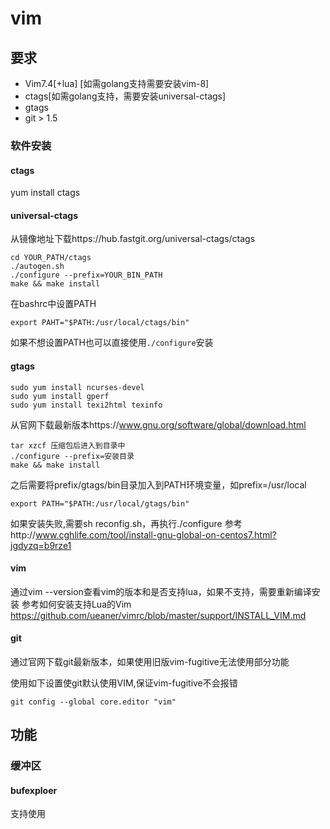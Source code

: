 # vim
## 要求
* Vim7.4\[+lua\] \[如需golang支持需要安装vim-8\]
* ctags\[如需golang支持，需要安装universal-ctags\]
* gtags
* git > 1.5
### 软件安装
#### ctags
yum install ctags
#### universal-ctags
从镜像地址下载https://hub.fastgit.org/universal-ctags/ctags
```
cd YOUR_PATH/ctags
./autogen.sh
./configure --prefix=YOUR_BIN_PATH
make && make install
```
在bashrc中设置PATH
```
export PAHT="$PATH:/usr/local/ctags/bin"
```
如果不想设置PATH也可以直接使用`./configure`安装

#### gtags
```
sudo yum install ncurses-devel
sudo yum install gperf
sudo yum install texi2html texinfo 
```
从官网下载最新版本https://www.gnu.org/software/global/download.html
```
tar xzcf 压缩包后进入到目录中
./configure --prefix=安装目录
make && make install
```
之后需要将prefix/gtags/bin目录加入到PATH环境变量，如prefix=/usr/local
```
export PATH="$PATH:/usr/local/gtags/bin"
```
如果安装失败,需要sh reconfig.sh，再执行./configure
参考http://www.cghlife.com/tool/install-gnu-global-on-centos7.html?jgdyzq=b9rze1

#### vim
通过vim --version查看vim的版本和是否支持lua，如果不支持，需要重新编译安装
参考如何安装支持Lua的Vim
https://github.com/ueaner/vimrc/blob/master/support/INSTALL_VIM.md

#### git
通过官网下载git最新版本，如果使用旧版vim-fugitive无法使用部分功能

使用如下设置使git默认使用VIM,保证vim-fugitive不会报错
```
git config --global core.editor "vim"
```

## 功能
### 缓冲区
#### bufexploer
支持使用
